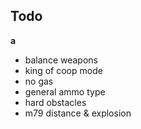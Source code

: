 ## Todo
**a**
- balance weapons
- king of coop mode
- no gas
- general ammo type
- hard obstacles
- m79 distance & explosion